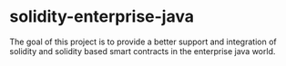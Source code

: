 # solidity-enterprise-java

The goal of this project is to provide a better support and integration of solidity and solidity based smart contracts in the enterprise java world.